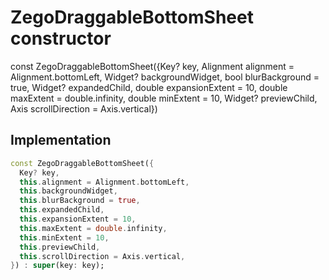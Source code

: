 


# ZegoDraggableBottomSheet constructor






const
ZegoDraggableBottomSheet({Key? key, Alignment alignment = Alignment.bottomLeft, Widget? backgroundWidget, bool blurBackground = true, Widget? expandedChild, double expansionExtent = 10, double maxExtent = double.infinity, double minExtent = 10, Widget? previewChild, Axis scrollDirection = Axis.vertical})





## Implementation

```dart
const ZegoDraggableBottomSheet({
  Key? key,
  this.alignment = Alignment.bottomLeft,
  this.backgroundWidget,
  this.blurBackground = true,
  this.expandedChild,
  this.expansionExtent = 10,
  this.maxExtent = double.infinity,
  this.minExtent = 10,
  this.previewChild,
  this.scrollDirection = Axis.vertical,
}) : super(key: key);
```







